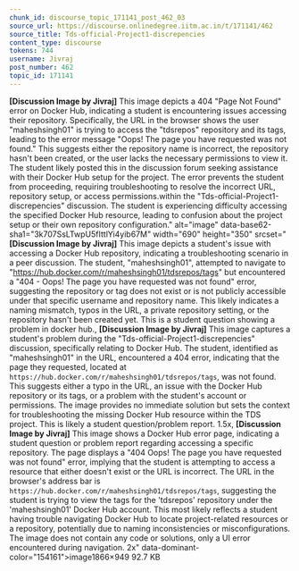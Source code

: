 ```yaml
---
chunk_id: discourse_topic_171141_post_462_03
source_url: https://discourse.onlinedegree.iitm.ac.in/t/171141/462
source_title: Tds-official-Project1-discrepencies
content_type: discourse
tokens: 744
username: Jivraj
post_number: 462
topic_id: 171141
---
```


**[Discussion Image by Jivraj]** This image depicts a 404 "Page Not Found" error on Docker Hub, indicating a student is encountering issues accessing their repository. Specifically, the URL in the browser shows the user "maheshsingh01" is trying to access the "tdsrepos" repository and its tags, leading to the error message "Oops! The page you have requested was not found." This suggests either the repository name is incorrect, the repository hasn't been created, or the user lacks the necessary permissions to view it. The student likely posted this in the discussion forum seeking assistance with their Docker Hub setup for the project. The error prevents the student from proceeding, requiring troubleshooting to resolve the incorrect URL, repository setup, or access permissions.within the "Tds-official-Project1-discrepencies" discussion. The student is experiencing difficulty accessing the specified Docker Hub resource, leading to confusion about the project setup or their own repository configuration." alt="image" data-base62-sha1="3k707SsLTwpU5fIttlYi4yib67M" width="690" height="350" srcset="**[Discussion Image by Jivraj]** This image depicts a student's issue with accessing a Docker Hub repository, indicating a troubleshooting scenario in a peer discussion. The student, "maheshsingh01", attempted to navigate to "https://hub.docker.com/r/maheshsingh01/tdsrepos/tags" but encountered a "404 - Oops! The page you have requested was not found" error, suggesting the repository or tag does not exist or is not publicly accessible under that specific username and repository name. This likely indicates a naming mismatch, typos in the URL, a private repository setting, or the repository hasn't been created yet. This is a student question showing a problem in docker hub., **[Discussion Image by Jivraj]** This image captures a student's problem during the "Tds-official-Project1-discrepencies" discussion, specifically relating to Docker Hub. The student, identified as "maheshsingh01" in the URL, encountered a 404 error, indicating that the page they requested, located at `https://hub.docker.com/r/maheshsingh01/tdsrepos/tags`, was not found. This suggests either a typo in the URL, an issue with the Docker Hub repository or its tags, or a problem with the student's account or permissions. The image provides no immediate solution but sets the context for troubleshooting the missing Docker Hub resource within the TDS project. This is likely a student question/problem report. 1.5x, **[Discussion Image by Jivraj]** This image shows a Docker Hub error page, indicating a student question or problem report regarding accessing a specific repository. The page displays a "404 Oops! The page you have requested was not found" error, implying that the student is attempting to access a resource that either doesn't exist or the URL is incorrect. The URL in the browser's address bar is `https://hub.docker.com/r/maheshsingh01/tdsrepos/tags`, suggesting the student is trying to view the tags for the 'tdsrepos' repository under the 'maheshsingh01' Docker Hub account. This most likely reflects a student having trouble navigating Docker Hub to locate project-related resources or a repository, potentially due to naming inconsistencies or misconfigurations. The image does not contain any code or solutions, only a UI error encountered during navigation. 2x" data-dominant-color="154161">image1866×949 92.7 KB
